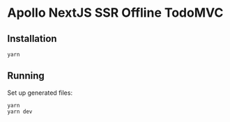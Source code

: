 # Apollo NextJS SSR Offline TodoMVC

## Installation

```
yarn
```

## Running

Set up generated files:

```
yarn
yarn dev
```

